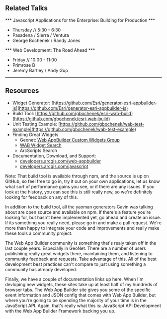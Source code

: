 ## Related Talks

*** Javascript Applications for the Enterprise: Building for Production ***
* Thursday // 5:30 - 6:30
* Pasadena / Sierra / Ventura
* George Bochenek / Randy Jones

*** Web Development: The Road Ahead ***
* Friday // 10:00 - 11:00
* Primrose B
* Jeremy Bartley / Andy Gup

---

## Resources

- Widget Generator: [https://github.com/Esri/generator-esri-appbuilder-js](https://github.com/Esri/generator-esri-appbuilder-js)
- Build Tool: [https://github.com/gbochenek/esri-wab-build](https://github.com/gbochenek/esri-wab-build)
- Unit Testing Example: [https://github.com/gbochenek/wab-test-example](https://github.com/gbochenek/wab-test-example)
- Finding Great Widgets
  - Geonet: [Web AppBuilder Custom Widgets Group](https://geonet.esri.com/groups/web-app-builder-custom-widgets)
  - [WAB Widget Search](http://gavinr.github.io/wab-widget-search)
  - ArcScripts Search
- Documentation, Download, and Support:  
    - [developers.arcgis.com/web-appbuilder](https://developers.arcgis.com/web-appbuilder/)
	- [developers.arcgis.com/javascript](https://developers.arcgis.com/javascript/)

Note: That build tool is available through npm, and the source is up on GitHub, so feel free to go in, try it out on your own applications, let us know what sort of performance gains you see, or if there are any issues.  If you look at the history, you can see this is still really new, so we're definitely looking for feedback on any of this.

In addition to the build tool, all the yaoman generators Gavin was talking about are open source and available on npm.  If there's a feature you're looking for, but hasn't been implemented yet, go ahead and create an issue.  If its something you really need, please go in and make a pull request.  We're more than happy to integrate your code and improvements and really make these tools a community project.

The Web App Builder community is something that's realy taken off in the last couple years.  Especially in GeoNet.  There are a number of users publishiing really great widgets there, maintaining them, and listening to community feedback and requests.  Take advantage of this.  All of the best development best practices can't compare to just using something a community has already developed.

Finally, we have a couple of documentation links up here.  When I'm devloping new widgets, these sites take up at least half of my hundreds of browser tabs.  The Web App Builder site gives you some of the specific event information and JSON config that comes with Web App Builder, but where you're goinig to be spending the majority of your time is in the JavaScript API.  Again, that's really what this is: JavaScript API Development with the Web App Builder Framework backing you up.